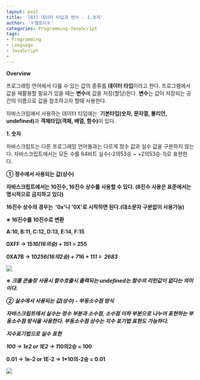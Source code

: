 ```yaml
---
layout: post
title: '[03] 데이터 타입과 변수 - 1.숫자'
author: 'ㅎ엘로이ㅎ'
categories: Programming-JavaScript
tags:
- Programming
- Language
- JavaScript
-
---
```



<script> location.href='https://cafe.naver.com/develoid/701739' ; </script>

<strong>Overview</strong><p>프로그래밍 언어에서 다룰 수 있는 값의 종류를&nbsp;<b>데이터 타입</b>이라고 한다. 프로그램에서 값을 재활용할 필요가 있을 때는&nbsp;<b>변수</b>에 값을 저장(할당)한다.&nbsp;<b>변수</b>는 값이 저장되는 공간의 이름으로 값을 참조하고자 할때 사용한다.</p><p>자바스크립에서 사용하는 데이터 타입에는 &nbsp;<b>기본타입(숫자, 문자열, 불리언, undefined)</b>과&nbsp;<b>객체타입(객체, 배열, 함수)</b>이 있다.</p><p><b>1. 숫자</b></p><p>자바스크립트는 다른 프로그래밍 언어들과는 다르게 정수 값과 실수 값을 구분하지 않는다. 자바스크립트에서는 모든 수를 64비트 실수(-2의53승 ~ +2의53승-1)로 표현한다.&nbsp;</p><p><b>① 정수에서 사용되는 값(상수)</b><b></p><p>자바스크립트에서는 10진수, 16진수 상수를 사용할 수 있다. (8진수 사용은 표준에서는 명시적으로 금지하고 있다)</p><p>16진수 상수의 경우는 &nbsp;'0x'나 '0X'로 시작하면 된다.(대소문자 구분없이 사용가능)</p><p>※&nbsp;16진수를 10진수로 변환</p><p>A:10, B:11, C:12, D:13, E:14, F:15</p><p>0XFF -&gt; 15*16(16의승) + 15*1 = 255</p><p>0XA7B -&gt; 10*256(16의2승) + 7*16 + 11*1 = &nbsp;2683</p><p><img src="https://dthumb-phinf.pstatic.net/?src=%22https%3A%2F%2Fcafeptthumb-phinf.pstatic.net%2F20140529_73%2Fzeroday7_14013231688328UHhi_PNG%2F%25BD%25BA%25C5%25A9%25B8%25B0%25BC%25A6_2014-05-29_%25BF%25C0%25C0%25FC_9.25.46.png%3Ftype%3Dw740%22&amp;type=cafe_wa740"><b></p><p>※ 크롬 콘솔창 사용시 함수호출시 출력되는 undefined는 함수의 리턴값이 없다는 의미이다.<b></p><p><b>② 실수에서 사용되는 값(상수) - 부동소수점 방식</b><b></p><p>자바스크립트에서 실수는 정수 부분과 소수점, 소수점 이하 부분으로 나누어 표현하는 부동소수점 방식을 사용한다. 부동소수점 상수는 지수 표기법 표현도 가능하다.</p><p>지수표기법으로 실수 표현</p><p>100 -&gt; 1e2 or 1E2 -&gt; 1*10의2승 = 100</p><p>0.01 -&gt; 1e-2 or 1E-2 -&gt; 1*10의-2승 = 0.01</p><p><img src="https://dthumb-phinf.pstatic.net/?src=%22https%3A%2F%2Fcafeptthumb-phinf.pstatic.net%2F20140529_108%2Fzeroday7_1401326347469xT1oX_PNG%2F%25BD%25BA%25C5%25A9%25B8%25B0%25BC%25A6_2014-05-29_%25BF%25C0%25C0%25FC_10.18.46.png%3Ftype%3Dw740%22&amp;type=cafe_wa740"><b></p><p></p>
